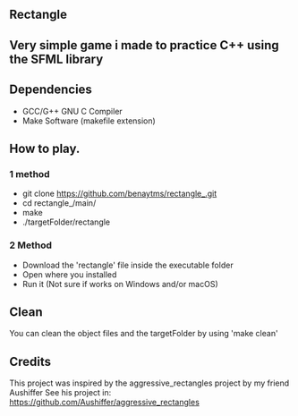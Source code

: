 ## Rectangle

## Very simple game i made to practice C++ using the SFML library

## Dependencies
* GCC/G++ GNU C Compiler
* Make Software (makefile extension)

## How to play.
### 1 method

* git clone https://github.com/benaytms/rectangle_.git
* cd rectangle_/main/
* make
* ./targetFolder/rectangle

### 2 Method

* Download the 'rectangle' file inside the executable folder
* Open where you installed
* Run it
(Not sure if works on Windows and/or macOS)

## Clean
You can clean the object files and the targetFolder
by using 'make clean'

## Credits
This project was inspired by the aggressive_rectangles project by my friend Aushiffer
See his project in: https://github.com/Aushiffer/aggressive_rectangles
